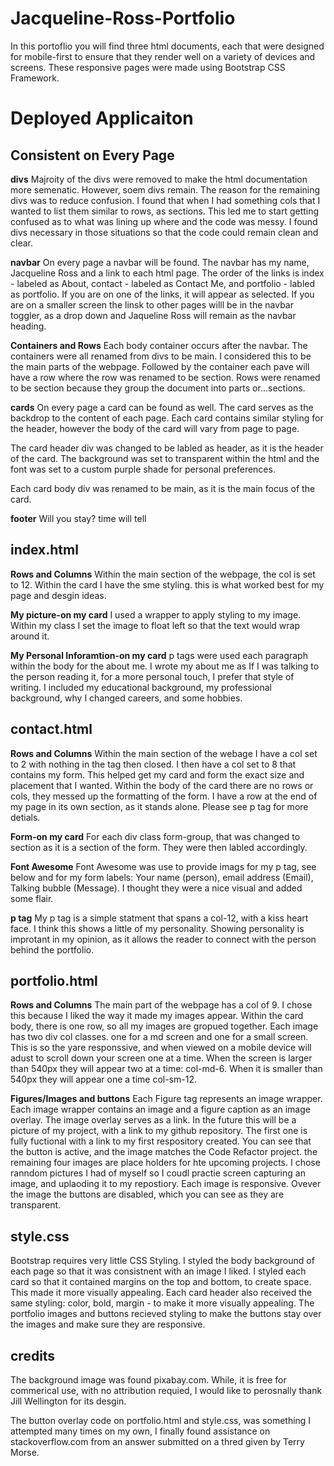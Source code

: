 # Jacqueline-Ross-Portfolio

In this portoflio you will find three html documents, each that were designed for mobile-first to ensure that they render well on a variety of devices and screens. These responsive pages were made using Bootstrap CSS Framework. 

# Deployed Applicaiton 


## Consistent on Every Page
**divs**
Majroity of the divs were removed to make the html documentation more semenatic. However, soem divs remain. The reason for the remaining divs was to reduce confusion. I found that when I had something cols that I wanted to list them similar to rows, as sections. This led me to start getting confused as to what was lining up where and the code was messy. I found divs necessary in those situations so that the code could remain clean and clear. 

**navbar**
On every page a navbar will be found. The navbar has my name, Jacqueline Ross and a link to each html page. The order of the links is index - labeled as About, contact - labeled as Contact Me, and portfolio - labled as portfolio. If you are on one of the links, it will appear as selected. If you are on a smaller screen the linsk to other pages willl be in the navbar toggler, as a drop down and Jaqueline Ross will remain as the navbar heading. 

**Containers and Rows**
Each body container occurs after the navbar. The containers were all renamed from divs to be main. I considered this to be the main parts of the webpage. Followed by the container each pave will have a row where the row was renamed to be section. Rows were renamed to be section because they group the document into parts or...sections. 

**cards**
On every page a card can be found as well. The card serves as the backdrop to the content of each page. Each card contains similar styling for the header, however the body of the card will vary from page to page. 

The card header div was changed to be labled as header, as it is the header of the card. The background was set to transparent within the html and the font was set to a custom purple shade for personal preferences.  

Each card body div was renamed to be main, as it is the main focus of the card. 

**footer**
Will you stay? time will tell

## index.html 

**Rows and Columns**
Within the main section of the webpage, the col is set to 12. Within the card I have the sme styling. this is what worked best for my page and desgin ideas. 

**My picture-on my card**
I used a wrapper to apply styling to my image. Within my class I set the image to float left so that the text would wrap around it. 

**My Personal Inforamtion-on my card**
p tags were used each paragraph within the body for the about me. I wrote my about me as If I was talking to the person reading it, for a more personal touch, I prefer that style of writing. I included my educational background, my professional background, why I changed careers, and some hobbies. 

## contact.html

**Rows and Columns**
Within the main section of the webage I have a col set to 2 with nothing in the tag then closed. I then have a col set to 8 that contains my form. This helped get my card and form the exact size and placement that I wanted. 
Within the body of the card there are no rows or cols, they messed up the formatting of the form. 
I have a row at the end of my page in its own section, as it stands alone. Please see p tag for more detials. 

**Form-on my card**
For each div class form-group, that was changed to section as it is a section of the form. They were then labled accordingly. 

**Font Awesome**
Font Awesome was use to provide imags for my p tag, see below and for my form labels: Your name (person), email address (Email), Talking bubble (Message). I thought they were a nice visual and added some flair. 

**p tag**
My p tag is a simple statment that spans a col-12, with a kiss heart face. I think this shows a little of my personality. Showing personality is improtant in my opinion, as it allows the reader to connect with the person behind the portfolio. 

## portfolio.html 

**Rows and Columns**
The main part of the webpage has a col of 9. I chose this because I liked the way it made my images appear. 
Within the card body, there is one row, so all my images are gropued together. Each image has two div col classes. one for a md screen and one for a small screen. This is so the yare responssive, and when viewed on a mobile device will adust to scroll down your screen one at a time. When the screen is larger than 540px they will appear two at a time: col-md-6. When it is smaller than 540px they will appear one a time col-sm-12. 

**Figures/Images and buttons** 
Each Figure tag represents an image wrapper. Each image wrapper contains an image and a figure caption as an image overlay. The image overlay serves as a link. 
In the future this will be a picture of my project, with a link to my github repository. The first one is fully fuctional with a link to my first respository created. You can see that the button is active, and the image matches the Code Refactor project. the remaining four images are place holders for hte upcoming projects. I chose ranndom pictures I had of myself so I coudl practie screen capturing an image, and uplaoding it to my repostiory. Each image is responsive. Ovever the image the buttons are disabled, which you can see as they are transparent. 

## style.css 

Bootstrap requires very little CSS Styling. I styled the body background of each page so that it was consistnent with an image I liked. I styled each card so that it contained margins on the top and bottom, to create space. This made it more visually appealing. Each card header also received the same styling: color, bold, margin - to make it more visually appealing. The portfolio images and buttons recieved styling to make the buttons stay over the images and make sure they are responsive. 


## credits 
The background image was found pixabay.com. While, it is free for commerical use, with no attribution requied, I would like to perosnally thank Jill Wellington for its desgin. 

The button overlay code on portfolio.html and style.css, was something I attempted many times on my own, I finally found assistance on stackoverflow.com from an answer submitted on a thred given by Terry Morse. 
